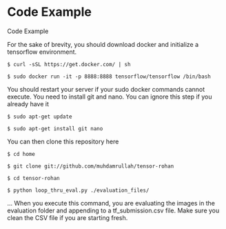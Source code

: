 
# **Code Example** 
Code Example

For the sake of brevity, you should download docker and initialize a tensorflow environment. 
```
$ curl -sSL https://get.docker.com/ | sh

$ sudo docker run -it -p 8888:8888 tensorflow/tensorflow /bin/bash
```
You should restart your server if your sudo docker commands cannot execute.
You need to install git and nano. You can ignore this step if you already have it
```
$ sudo apt-get update

$ sudo apt-get install git nano

```
You can then clone this repository here 
```
$ cd home

$ git clone git://github.com/muhdamrullah/tensor-rohan

$ cd tensor-rohan

$ python loop_thru_eval.py ./evaluation_files/

```

... When you execute this command, you are evaluating the images in the evaluation folder and appending to a tf_submission.csv file. 
Make sure you clean the CSV file if you are starting fresh.
